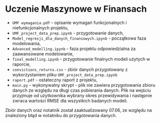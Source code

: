 # Uczenie Maszynowe w Finansach

* `UMF wymagania.pdf` - opisanie wymagań funkcjonalnych i niefunkcjonalnych projektu,
* `UMF_project_data_prep.ipynb` - przygotowanie danych,
* `Model_regresji_dla_danych_finansowych.ipynb` - początkowa faza modelowania,
* `Advanced_modelling.ipynb` - faza projektu odpowiedzialna za zaawansowane modelowanie,
* `final_modelling.ipynb` - przygotowanie finalnych modeli użytych w raporcie,
* `convictions_returns.csv` - zbiór danych przygotowany z wykorzystaniem pliku `UMF_project_data_prep.ipynb`
* `raport.pdf` - ostateczny raport z projektu,
* `main.py` - wykonywalny skrypt - plik nie zawiera przygotowania zbioru danych ze względu na długi czas pobierania danych. Plik na wejściu przyjmuje od użytkownika wybrany okres przewidywania i następnie zwraca wartości RMSE dla wszystkich badanych modeli.


Zbiór danych oraz notatnik został zaaktualizowany 07.06, ze względu na znaleziony błąd w notatniku do przygotowania danych.
